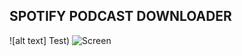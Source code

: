 ## SPOTIFY PODCAST DOWNLOADER

![alt text] Test)
<img src="[/path/to/img.jpg](https://github.com/Ak1r4Yuk1/SpotyPodDwn/blob/main/Screenshot_20221106_030454.png?raw=True)" alt="Screen" title="Screen 1">

